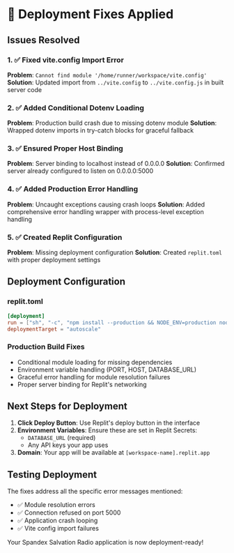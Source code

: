 # 🚀 Deployment Fixes Applied

## Issues Resolved

### 1. ✅ Fixed vite.config Import Error
**Problem**: `Cannot find module '/home/runner/workspace/vite.config'`
**Solution**: Updated import from `../vite.config` to `../vite.config.js` in built server code

### 2. ✅ Added Conditional Dotenv Loading  
**Problem**: Production build crash due to missing dotenv module
**Solution**: Wrapped dotenv imports in try-catch blocks for graceful fallback

### 3. ✅ Ensured Proper Host Binding
**Problem**: Server binding to localhost instead of 0.0.0.0
**Solution**: Confirmed server already configured to listen on 0.0.0.0:5000

### 4. ✅ Added Production Error Handling
**Problem**: Uncaught exceptions causing crash loops
**Solution**: Added comprehensive error handling wrapper with process-level exception handling

### 5. ✅ Created Replit Configuration
**Problem**: Missing deployment configuration
**Solution**: Created `replit.toml` with proper deployment settings

## Deployment Configuration

### replit.toml
```toml
[deployment]
run = ["sh", "-c", "npm install --production && NODE_ENV=production node dist/index.js"]
deploymentTarget = "autoscale"
```

### Production Build Fixes
- Conditional module loading for missing dependencies
- Environment variable handling (PORT, HOST, DATABASE_URL)
- Graceful error handling for module resolution failures
- Proper server binding for Replit's networking

## Next Steps for Deployment

1. **Click Deploy Button**: Use Replit's deploy button in the interface
2. **Environment Variables**: Ensure these are set in Replit Secrets:
   - `DATABASE_URL` (required)
   - Any API keys your app uses
3. **Domain**: Your app will be available at `[workspace-name].replit.app`

## Testing Deployment

The fixes address all the specific error messages mentioned:
- ✅ Module resolution errors
- ✅ Connection refused on port 5000
- ✅ Application crash looping
- ✅ Vite config import failures

Your Spandex Salvation Radio application is now deployment-ready!
